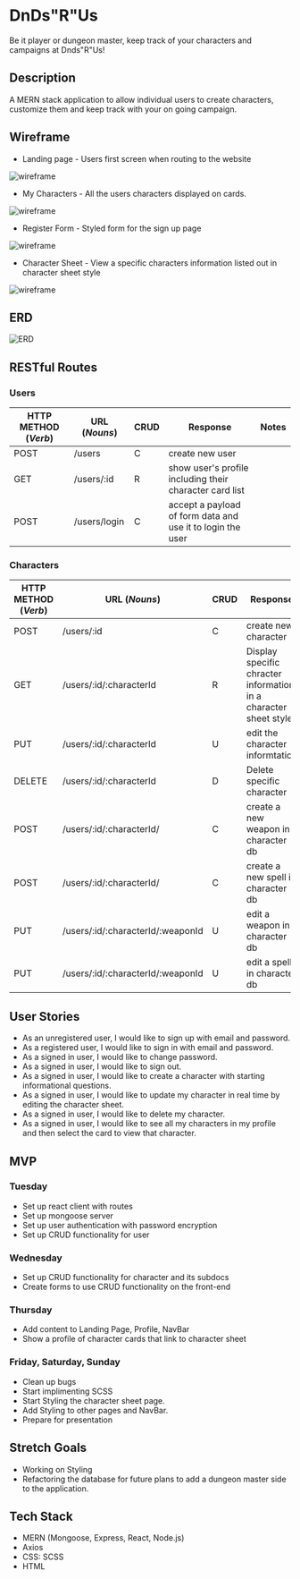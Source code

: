 # DnDs"R"Us

Be it player or dungeon master, keep track of your characters and campaigns at Dnds"R"Us!

## Description

A MERN stack application to allow individual users to create characters, customize them and keep track with your on going campaign.

## Wireframe

- Landing page - Users first screen when routing to the website

![wireframe](/public/landing%20page.JPG)

- My Characters - All the users characters displayed on cards.

![wireframe](/public/my%20characters%20screen.JPG)

- Register Form - Styled form for the sign up page

![wireframe](/public/register%20page.JPG)

- Character Sheet - View a specific characters information listed out in character sheet style

![wireframe](/public/Character%20Sheet.JPG)

## ERD

![ERD](/public/ERD.JPG)

## RESTful Routes

### Users

| HTTP METHOD (_Verb_) | URL (_Nouns_) | CRUD | Response                                                   | Notes |
| -------------------- | ------------- | ---- | ---------------------------------------------------------- | ----- |
| POST                 | /users        | C    | create new user                                            |       |
| GET                  | /users/:id    | R    | show user's profile including their character card list    |       |
| POST                 | /users/login  | C    | accept a payload of form data and use it to login the user |       |

### Characters

| HTTP METHOD (_Verb_) | URL (_Nouns_)                     | CRUD | Response                                                         | Notes |
| -------------------- | --------------------------------- | ---- | ---------------------------------------------------------------- | ----- |
| POST                 | /users/:id                        | C    | create new character                                             |       |
| GET                  | /users/:id/:characterId           | R    | Display specific chracter information in a character sheet style |       |
| PUT                  | /users/:id/:characterId           | U    | edit the character informtation                                  |       |
| DELETE               | /users/:id/:characterId           | D    | Delete specific character                                        |       |
| POST                 | /users/:id/:characterId/          | C    | create a new weapon in character db                              |       |
| POST                 | /users/:id/:characterId/          | C    | create a new spell in character db                               |       |
| PUT                  | /users/:id/:characterId/:weaponId | U    | edit a weapon in character db                                    |       |
| PUT                  | /users/:id/:characterId/:weaponId | U    | edit a spell in character db                                     |       |

## User Stories

- As an unregistered user, I would like to sign up with email and password.
- As a registered user, I would like to sign in with email and password.
- As a signed in user, I would like to change password.
- As a signed in user, I would like to sign out.
- As a signed in user, I would like to create a character with starting informational questions.
- As a signed in user, I would like to update my character in real time by editing the character sheet.
- As a signed in user, I would like to delete my character.
- As a signed in user, I would like to see all my characters in my profile and then select the card to view that character.

## MVP

### Tuesday

- Set up react client with routes
- Set up mongoose server
- Set up user authentication with password encryption
- Set up CRUD functionality for user

### Wednesday

- Set up CRUD functionality for character and its subdocs
- Create forms to use CRUD functionality on the front-end

### Thursday

- Add content to Landing Page, Profile, NavBar
- Show a profile of character cards that link to character sheet

### Friday, Saturday, Sunday

- Clean up bugs
- Start implimenting SCSS
- Start Styling the character sheet page.
- Add Styling to other pages and NavBar.
- Prepare for presentation

## Stretch Goals

- Working on Styling
- Refactoring the database for future plans to add a dungeon master side to the application.

## Tech Stack

- MERN (Mongoose, Express, React, Node.js)
- Axios
- CSS: SCSS
- HTML
